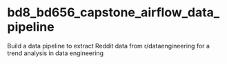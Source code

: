 # bd8_bd656_capstone_airflow_data_pipeline
Build a data pipeline to extract Reddit data from r/dataengineering for a trend analysis in data engineering
